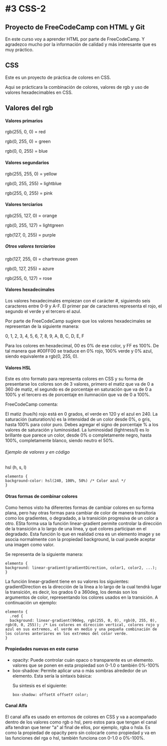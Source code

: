 <h1>#3 CSS-2</h1>


<h2>Proyecto de FreeCodeCamp con HTML y Git</h2>
En este curso voy a aprender HTML por parte de FreeCodeCamp. Y agradezco mucho por la información de calidad y más interesante que es muy práctico.

<h2>CSS</h2>
Este es un proyecto de práctica de colores en CSS.

Aqui se prácticara la combinación de colores, valores de rgb y uso de valores hexadecimables en CSS.

<h2>Valores del rgb</h2>
<h4>Valores primarios</h4>
  <p>rgb(255, 0, 0) = red<p>
  <p>rgb(0, 255, 0) = green<p>
  <p>rgb(0, 0, 255) = blue<p>

<h4>Valores segundarios</h4>
  <p>rgb(255, 255, 0) = yellow<p>
  <p>rgb(0, 255, 255) = lightblue<p>
  <p>rgb(255, 0, 255) = pink<p>

<h4>Valores terciarios</h4>
  <p>rgb(255, 127, 0) = orange<p>
  <p>rgb(0, 255, 127) = lightgreen<p>
  <p>rgb(127, 0, 255) = purple<p>
<h5>Otros valores terciarios</h5>
  <p>rgb(127, 255, 0) = chartreuse green<p>
  <p>rgb(0, 127, 255) = azure<p>
  <p>rgb(255, 0, 127) = rose<p>

<h4>Valores hexadecimales</h4>
<p>Los valores hexadecimales empiezan con el carácter #, siguiendo seis caracteres entre 0-9 y A-F. El primer par de caracteres representa el rojo, el segundo el verde y el tercero el azul.</p> 

Por parte de FreeCodeCamp sugiere que los valores hexadecimales se representan de la siguiente manera:

0, 1, 2, 3, 4, 5, 6, 7, 8, 9, A, B, C, D, E, F

Para los colores en hexadecimal, 00 es 0% de ese color, y FF es 100%. De tal manera que #00FF00 se traduce en 0% rojo, 100% verde y 0% azul, siendo equivalente a rgb(0, 255, 0).

<h4>Valores HSL</h4>
Este es otro formato para representa colores en CSS y su forma de presentarse los colores son de 3 valores, primero el matiz que va de 0 a 360 de matiz, el segundo es de porcentaje en saturación que va de 0 a 100% y el tercero es de porcentaje en ilumnación que va de 0 a 100%.

FreeCodeCamp comenta: 

El matiz (hue/h) rojo está en 0 grados, el verde en 120 y el azul en 240.
La saturación (saturation/s) es la intensidad de un color desde 0%, o gris, hasta 100% para color puro. Debes agregar el signo de porcentaje % a los valores de saturación y luminosidad.
La luminosidad (lightness/l) es lo brillante que parece un color, desde 0% o completamente negro, hasta 100%, completamente blanco, siendo neutro el 50%.

<h6>Ejemplo de valores y en código</h6>

hsl (h, s, l)

```
elemento {
background-color: hsl(240, 100%, 50%) /* Color azul */
}
```

<h4>Otras formas de combinar colores</h4>

Como hemos visto ha diferentes formas de cambiar colores en su forma plana, pero hay otras formas para cambiar de color de manera transitoria como los gradientes, o degradado, a la transición progresiva de un color a otro. ESta forma usa la función linear-gradient permite controlar la dirección de la transición a lo largo de una línea, y qué colores participan en el degradado.
Esta función lo que en realidad crea es un elemento image y se asocia normalmente con la propiedad background, la cual puede aceptar una imagen como valor.

Se representa de la siguiente manera:

```
elemento {
background: linear-gradient(gradientDirection, color1, color2, ...);
}
```

La función linear-gradient tiene en su valores los siguientes: gradientDirection es la dirección de la línea a lo largo de la cual tendrá lugar la transición, es decir, los grados 0 a 360deg, los demás son los argumentos de color, representando los colores usados en la transición. A continuación un ejemplo:

```
elemento {
  .red {
  background: linear-gradient(90deg, rgb(255, 0, 0), rgb(0, 255, 0), rgb(0, 0, 255)); /* Los colores en dirección vertical, colores rojo y azul en sus extremos, el verde en medio y una pequeña combinación de los colores anteriores en los extremos del color verde.
}
```

<h4>Propiedades nuevas en este curso</h4>
<ul>
  <li>opacity: Puede controlar cuán opaco o transparente es un elemento. valores que se ponen en esta propiedad son 0-1.0 o también 0%-100%</li>
  <li>box-shadow: Permite aplicar una o más sombras alrededor de un elemento. Esta sería la sintaxis básica:</li>
    <p>Su sintesis es el siguiente:</p>
  
```
box-shadow: offsetX offsetY color;
```

  
</ul>

<h4>Canal Alfa</h4>
El canal alfa es usado en entornos de colores en CSS y va a acompañado dentro de los valores como rgb o hsl, pero estos para que tengan el canal alfa tendran que tener "a" al final de ellos, por ejemplo, rgba o hsla. Es como la propiedad de opacity pero sin colocarle como propiedad y va en las funciones del rga o hsl, también funciona con 0-1.0 o 0%-100%.
